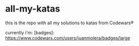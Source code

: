 # all-my-katas

this is the repo with all my solutions to katas from Codewars®     

currently i'm: [badges]: https://www.codewars.com/users/juanmolera/badges/large